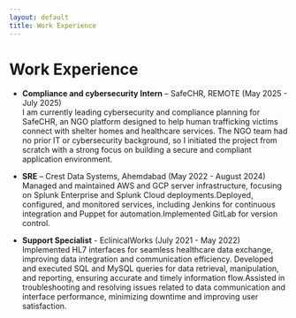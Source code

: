 ```yaml
---
layout: default
title: Work Experience
---
```


# Work Experience  

- **Compliance and cybersecurity Intern** – SafeCHR, REMOTE (May 2025 - July 2025)  
  I am currently leading cybersecurity and compliance planning for SafeCHR, an NGO platform designed to help human trafficking victims connect with shelter homes and healthcare services. The NGO team had no prior IT or cybersecurity background, so I initiated the project from scratch with a strong focus on building a secure and compliant application environment.
  

- **SRE** – Crest Data Systems, Ahemdabad (May 2022 - August 2024)
  Managed and maintained AWS and GCP server infrastructure, focusing on Splunk Enterprise and Splunk Cloud deployments.Deployed, configured, and monitored services, including Jenkins for continuous integration and Puppet for automation.Implemented GitLab for version control.  

- **Support Specialist** - EclinicalWorks (July 2021 - May 2022)
  Implemented HL7 interfaces for seamless healthcare data exchange, improving data integration and communication efficiency. Developed and executed SQL and MySQL queries for data retrieval, manipulation, and reporting, ensuring accurate and timely information flow.Assisted in troubleshooting and resolving issues related to data communication and interface performance, minimizing downtime and improving user satisfaction.
